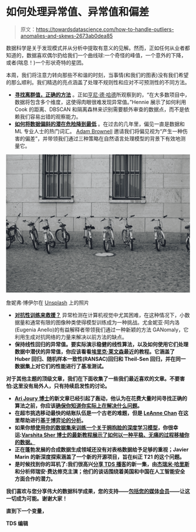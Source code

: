 # 如何处理异常值、异常值和偏差

> 原文：<https://towardsdatascience.com/how-to-handle-outliers-anomalies-and-skews-2673ab0dea85>

数据科学是关于发现模式并从分析中提取有意义的见解。然而，正如任何从业者都知道的，数据喜欢偶尔扔给我们一个曲线球:一个奇怪的峰值，一个意外的下降，或者(喘息！)一个形状奇特的星团。

本周，我们将注意力转向那些不和谐的时刻，当事情(和我们的图表)没有我们希望的那么顺利。我们精选的亮点涵盖了处理不规则性和应对不可预测性的不同方法。

*   [**寻找离群值，正确的方法**](/are-you-using-feature-distributions-to-detect-outliers-48e2ae3309) 。正如[亨尼·德·哈德](https://medium.com/u/fb96be98b7b9?source=post_page-----2673ab0dea85--------------------------------)所观察到的，“在大多数项目中，数据将包含多个维度，这使得肉眼很难发现异常值。”Hennie 展示了如何利用 Cook 的距离、DBSCAN 和隔离森林来识别需要额外审查的数据点，而不是依赖我们容易出错的观察能力。
*   [**如何将数据偏斜的潜在危险降到最低**](/3-common-strategies-to-measure-bias-in-nlp-models-2022-b948a671d257) 。在过去的几年里，偏见一直是数据和 ML 专业人士的热门词汇。 [Adam Brownell](https://medium.com/u/2479b1fc8999?source=post_page-----2673ab0dea85--------------------------------) 邀请我们将偏见视为“产生一种伤害的偏差”，并带领我们通过三种策略在自然语言处理模型的背景下有效地测量它。

![](img/ceb12cecd1e79c295218a79dd24f33fc.png)

詹妮弗·博伊尔在 [Unsplash](https://unsplash.com?utm_source=medium&utm_medium=referral) 上的照片

*   [**对抗性训练来救援？**](/ganomaly-paper-review-semi-supervised-anomaly-detection-via-adversarial-training-a6f7a64a265f) 异常检测在计算机视觉中尤其困难，在这种情况下，小数据量和通常有限的图像种类使得模型训练成为一种挑战。尤金妮亚·阿内洛(Eugenia Anello)的有益解释者带领我们通过一种新颖的方法 GANomaly，它利用生成对抗网络的力量来解决以前方法的缺点。
*   </dealing-with-outliers-using-three-robust-linear-regression-models-544cfbd00767>**保持线性回归的异常值。要实际演示稳健的线性算法，以及如何使用它们处理数据中潜伏的异常值，你应该看看[埃里克·莱文森](https://medium.com/u/44bc27317e6b?source=post_page-----2673ab0dea85--------------------------------)最近的教程。它涵盖了 Huber 回归、随机样本一致性(RANSAC)回归和 Theil-Sen 回归，并在同一数据集上对它们的性能进行了基准测试。**

**对于其他主题的顶级文章，我们在下面收集了一些我们最近喜欢的文章。不要害怕:这里没有局外人，只有持续启发性的讨论。**

*   **[Ari Joury 博士](https://medium.com/u/593908e0206?source=post_page-----2673ab0dea85--------------------------------)的新文章已经引起了轰动，他认为在花费大量时间寻找正确的算法之前，你应该[确保你知道你实际上在解决什么问题](/forget-about-algorithms-and-models-learn-how-to-solve-problems-first-c791fde5842e)。**
*   **在超市挑选移动最快的结账队伍是一个古老的难题，但是 [LeAnne Chan](https://medium.com/u/3984a193c444?source=post_page-----2673ab0dea85--------------------------------) 在这里帮助进行[基于博弈论的分析](/the-game-theory-of-queuing-bd1095998c42)。**
*   **如果你想[使用你的数据集来训练一个关于拥抱脸的深度学习模型](/how-to-turn-your-local-zip-data-into-a-huggingface-dataset-43f754c68f82)，你很幸运:[Varshita Sher 博士的最新教程展示了如何以一种平稳、无痛的过程移植你的数据。](https://medium.com/u/f8ca36def59?source=post_page-----2673ab0dea85--------------------------------)**
*   **正在蓬勃发展的合成数据生成领域还没有对表格数据给予足够的重视；Javier Marin 的新深度探索涵盖了一个新的开源项目，旨在纠正 T21 的这个问题。**
*   **是时候找到你的耳机了:我们很高兴[分享 TDS 播客](/can-the-u-s-and-china-collaborate-on-ai-safety-f066731975d1)的新一集，由[杰瑞米·哈里斯](https://medium.com/u/59564831d1eb?source=post_page-----2673ab0dea85--------------------------------)和分析师瑞安·费达修克主演；他们的谈话围绕着美国和中国在人工智能安全方面合作的潜力。**

**我们喜欢与您分享伟大的数据科学成果，您的支持——[包括您的媒体会员](https://bit.ly/tds-membership)——让这一切成为可能。谢谢大家！**

**直到下一个变量，**

**TDS 编辑**